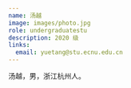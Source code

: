 ```yaml
---
name: 汤越
image: images/photo.jpg
role: undergraduatestu
description: 2020 级
links:
  email: yuetang@stu.ecnu.edu.cn
---
```


汤越，男，浙江杭州人。